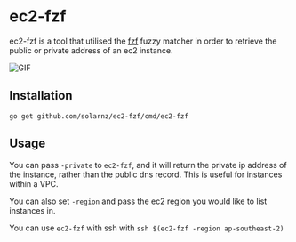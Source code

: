 # ec2-fzf

ec2-fzf is a tool that utilised the [fzf](https://github.com/junegunn/fzf)
fuzzy matcher in order to retrieve the public or private address of an ec2
instance.

![GIF](https://raw.githubusercontent.com/solarnz/ec2-fzf/master/img/ec2-fzf.gif)

## Installation

```
go get github.com/solarnz/ec2-fzf/cmd/ec2-fzf
```

## Usage

You can pass `-private` to `ec2-fzf`, and it will return the private ip address
of the instance, rather than the public dns record. This is useful for
instances within a VPC.

You can also set `-region` and pass the ec2 region you would like to list
instances in.

You can use `ec2-fzf` with ssh with `ssh $(ec2-fzf -region ap-southeast-2)`
